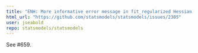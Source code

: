 ```yaml
---
title: "ENH: More informative error message in fit_regularized Hessian inversion fail"
html_url: "https://github.com/statsmodels/statsmodels/issues/2305"
user: jseabold
repo: statsmodels/statsmodels
---
```


See #659.
